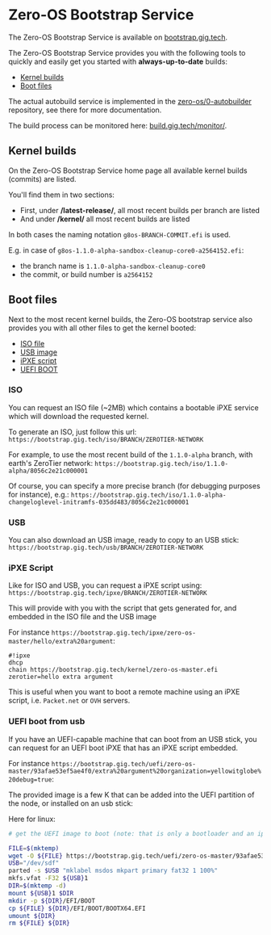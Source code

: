 # Zero-OS Bootstrap Service

The Zero-OS Bootstrap Service is available on [bootstrap.gig.tech](https://bootstrap.gig.tech).

The Zero-OS Bootstrap Service provides you with the following tools to quickly and easily get you started with **always-up-to-date** builds:

- [Kernel builds](#kernel-builds)
- [Boot files](#boot-files)

The actual autobuild service is implemented in the [zero-os/0-autobuilder](https://github.com/zero-os/0-autobuilder) repository, see there for more documentation.

The build process can be monitored here: [build.gig.tech/monitor/](https://build.gig.tech/monitor/).

<a id="kernel-builds"></a>
## Kernel builds

On the Zero-OS Bootstrap Service home page all available kernel builds (commits) are listed.

You'll find them in two sections:
- First, under **/latest-release/**, all most recent builds per branch are listed
- And under **/kernel/** all most recent builds are listed

In both cases the naming notation `g8os-BRANCH-COMMIT.efi` is used.

E.g. in case of `g8os-1.1.0-alpha-sandbox-cleanup-core0-a2564152.efi`:
- the branch name is `1.1.0-alpha-sandbox-cleanup-core0`
- the commit, or build number is `a2564152`

<a id="boot-files"></a>
## Boot files

Next to the most recent kernel builds, the Zero-OS bootstrap service also provides you with all other files to get the kernel booted:

- [ISO file](#iso)
- [USB image](#usb)
- [iPXE script](#ipxe)
- [UEFI BOOT](#uefi)

<a id="iso"></a>
### ISO

You can request an ISO file (~2MB) which contains a bootable iPXE service which will download the requested kernel.

To generate an ISO, just follow this url: `https://bootstrap.gig.tech/iso/BRANCH/ZEROTIER-NETWORK`

For example, to use the most recent build of the `1.1.0-alpha` branch, with earth's ZeroTier network: `https://bootstrap.gig.tech/iso/1.1.0-alpha/8056c2e21c000001`

Of course, you can specify a more precise branch (for debugging purposes for instance), e.g.: `https://bootstrap.gig.tech/iso/1.1.0-alpha-changeloglevel-initramfs-035dd483/8056c2e21c000001`

<a id="usb"></a>
### USB

You can also download an USB image, ready to copy to an USB stick: `https://bootstrap.gig.tech/usb/BRANCH/ZEROTIER-NETWORK`

<a id="ipxe"></a>
### iPXE Script

Like for ISO and USB, you can request a iPXE script using: `https://bootstrap.gig.tech/ipxe/BRANCH/ZEROTIER-NETWORK`

This will provide with you with the script that gets generated for, and embedded in the ISO file and the USB image

For instance `https://bootstrap.gig.tech/ipxe/zero-os-master/hello/extra%20argument`:
```
#!ipxe
dhcp
chain https://bootstrap.gig.tech/kernel/zero-os-master.efi zerotier=hello extra argument
```

This is useful when you want to boot a remote machine using an iPXE script, i.e. `Packet.net` or `OVH` servers.

<a id="uefi"></a>
### UEFI boot from usb

If you have an UEFI-capable machine that can boot from an USB stick, you can request for an UEFI boot iPXE that has
an iPXE script embedded.

For instance `https://bootstrap.gig.tech/uefi/zero-os-master/93afae53ef5ae4f0/extra%20argument%20organization=yellowitglobe%20debug=true`:

The provided image is a few K that can be added into the UEFI partition of the node, or installed on an usb stick:

Here for linux:

```bash
# get the UEFI image to boot (note: that is only a bootloader and an ipxe script, so very small)

FILE=$(mktemp)
wget -O ${FILE} https://bootstrap.gig.tech/uefi/zero-os-master/93afae53ef5ae4f0/extra%20argument%20organization=yellowitglobe%20debug=true
USB="/dev/sdf"
parted -s $USB "mklabel msdos mkpart primary fat32 1 100%"
mkfs.vfat -F32 ${USB}1
DIR=$(mktemp -d)
mount ${USB}1 $DIR
mkdir -p ${DIR}/EFI/BOOT
cp ${FILE} ${DIR}/EFI/BOOT/BOOTX64.EFI
umount ${DIR}
rm ${FILE} ${DIR}
```

